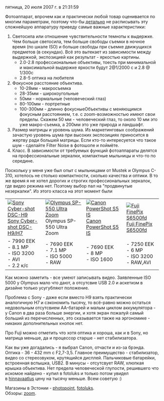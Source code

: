 пятница, 20 июля 2007 г. в 21:31:59

Фотоаппарат, впрочем как и практически любой товар оценивается по многим параметрам, поэтому что-бы [детально](http://www.znyata.com/article1/arcticle3.html) не расписывать эту сложнейшую аппаратуру приведу самые важные характеристики:

1. Светосила или отношение чувствительности темноты к выдержке.  
    Чем больше светосила, тем больше свободы съемки в ночное время (по шкале ISO) и больше свободы при съемке движущихся предметов (в секундах). Всё это вытекает из зависимости между выдержкой, экспозицией как результат - яркостью картины.  
    - 2.0-2.8 профессиональные объективы, тоесть при минимальной и максимальной выдержке яркости будут 2@1/2000 с и 2.8 @ 1/300с
    - 2.8-5 оптика на любителя
2. Фокусное расстояние объектива.  
    - 10-28мм - макросъемка
    - 28-35мм - широкоугольные
    - 50мм - нормальные (человеческий глаз)
    - 80-100мм - портретные
    - 100-300мм - длинно фокусныеОбъективы с меняющимся фокусным расстоянием, т.е. с zoom-возможностью имеют свои пределы. Скажем 50 мм - человеческий глаз, то около 10 мм это уже макро-съемка, а 200мм это уже природа и ландшафт.
3. Размер матрицы и уровень шума. Из маркетинговых соображений зачастую уровень шума при высоких экспозициях приносится в жертву ради большей матрицы. Если кто-то интересуется что такое шум - сделайте Filter Noise в фотошопе и поймёте.
4. Класс. В зависимости от требуемых функций фотоаппараты делятся на профессиональные зеркалки, компактные мыльницы и что-то по середине.

Поскольку у меня уже был опыт с мыльницами от Mustek и Olympus C-310, хотелось не столько компактности, сколько качества и оптики. В то же время я не хотел дорогих и строгих профессиональных зеркалок, где видео режима нет. Поэтому выбор пал на "продвинутые незеркалки". Из этого класса на этот момент были

|   |   |   |   |
|---|---|---|---|
|[](http://www.dcresource.com/reviews/olympus/sp550uz-review/index.shtml)[![Sony Cyber-shot DSC-H9](https://s3-eu-west-1.amazonaws.com/kurapov/image/2708c0ce85aa/original/sony_cyber_shot_h9.jpg)](https://s3-eu-west-1.amazonaws.com/kurapov/image/2708c0ce85aa/original/sony_cyber_shot_h9.jpg "Sony Cyber-shot DSC-H9")[  <br>Sony Cyber-shot DSC-H9/H7](http://www.dcresource.com/reviews/sony/dsc_h9-review/index.shtml)|[](http://www.dcresource.com/reviews/olympus/sp550uz-review/index.shtml)[![Olympus SP-550 Ultra Zoom](https://s3-eu-west-1.amazonaws.com/kurapov/image/1235cfbcf886/original/SP_550UZ_1_1.jpg)](https://s3-eu-west-1.amazonaws.com/kurapov/image/1235cfbcf886/original/SP_550UZ_1_1.jpg "Olympus SP-550 Ultra Zoom")  <br>Olympus SP-550 Ultra Zoom|[](http://www.dcresource.com/reviews/canon/powershot_s5-review/index.shtml)[![Canon PowerShot S5 IS](https://s3-eu-west-1.amazonaws.com/kurapov/image/c7f68c9157c1/original/5590-CanonS5ISfront.jpg)](https://s3-eu-west-1.amazonaws.com/kurapov/image/c7f68c9157c1/original/5590-CanonS5ISfront.jpg "Canon PowerShot S5 IS")  <br>[Canon PowerShot S5 IS](http://www.dcresource.com/reviews/canon/powershot_s5-review/index.shtml)|[](http://www.kroupski.ru/photo/fujifilm-finepix-s6500fd.htm)[![Fuji FinePix S6500fd](https://s3-eu-west-1.amazonaws.com/kurapov/image/28ecd20a6671/original/s9100_front_1_compressed.jpg)](https://s3-eu-west-1.amazonaws.com/kurapov/image/28ecd20a6671/original/s9100_front_1_compressed.jpg "Fuji FinePix S6500fd")  <br>[Fuji FinePix S6500fd](http://www.kroupski.ru/photo/fujifilm-finepix-s6500fd.htm)|
|- 7990 EEK<br>- 8.1 MP<br>- ISO 3200<br>- AVI<br>- 2.2 к/с|- 7690 EEK<br>- 7.1 MP<br>- ISO 5000<br>- RAW|- 7690 EEK<br>- 8 MP<br>- ISO 1600|- 7250 EEK<br>- 6 MP<br>- ISO 3200<br>- RAW,AVI|

Как можно заметить - все умеют записывать видео. Заявленные ISO 5000 у Olympus мало что дают, а отсутсвие USB 2.0 и аскетизм в дизайне только усугубляют положение.

Проблема с Sony - даже если вместо H9 взять практически аналогичную H7 и сэкономить тысячу, то всё-равно можно остаться недовольным отсутсвием AA-батарей и малым циклом аккумулятора - у Canon в два раза больше энергии, и хотя экран пожалуй самый больший из перечисленных, это сказывается также на эргономике - никаких дополнительных кнопок нет.

Про Fuji можно отметить что хотя оптика и хороша, как и в Sony, но матрица меньше, да и процессор старше - нет стабилизатора.

Как вы уже догадались - я выбрал Canon, отчасти и из-за брэнда. Оптика - 36 - 432 mm с F2,7-3,5. Главное преимущество - стабилизатор, видео со стереозвуком, крутящийся дисплей. Пальчиковые батарейки, встроенная вспышка, USB2. В минусы - отсутсвует RAW, хлюпкая крышка объектива. Нет предела человеческой глупости, решившего что искомое найдено - купил в fotoluks и только потом увидел в [hinnavaatlus](http://www.hinnavaatlus.ee/products/Arvutiriistvara/Kaamerad/65114/) цену на тысячу меньше. Всем советую :)

Магазины в Эстонии - [photopoint](http://www.photopoint.ee/toode.php?id=11491), [fotoluks](http://fotoluks.ee/).  
Обзоры: [zoom](http://zoom.cnews.ru/ru/catalog/photo/pages/pr/?5634_407[]=5768).